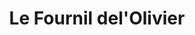---
title: "Le Fournil del'Olivier"
url: /moliets-et-maa/le-fournil-delolivier/
shop: boulangerie
---